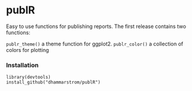 # publR
Easy to use functions for publishing reports. The first release contains two functions: 

`publr_theme()` a theme function for ggplot2.
`publr_color()` a collection of colors for plotting


### Installation
```{r installation}
library(devtools)
install_github("dhammarstrom/publR")
```

